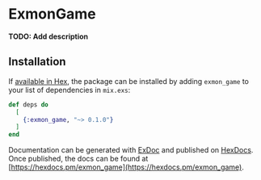 # ExmonGame

**TODO: Add description**

## Installation

If [available in Hex](https://hex.pm/docs/publish), the package can be installed
by adding `exmon_game` to your list of dependencies in `mix.exs`:

```elixir
def deps do
  [
    {:exmon_game, "~> 0.1.0"}
  ]
end
```

Documentation can be generated with [ExDoc](https://github.com/elixir-lang/ex_doc)
and published on [HexDocs](https://hexdocs.pm). Once published, the docs can
be found at [https://hexdocs.pm/exmon_game](https://hexdocs.pm/exmon_game).

